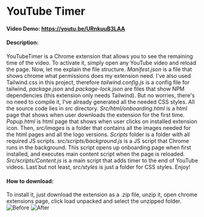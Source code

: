 
# YouTube Timer
#### Video Demo:  <https://youtu.be/URnkuuB3LAA>
#### Description:
YouTubeTimer is a Chrome extension that allows you to see the remaining time of the video. To activate it, simply open any YouTube video and reload the page. Now, let me explain the file structure. _Manifest.json_ is a file that shows chrome what permissions does my extension need. I've also used Tailwind.css in this project, therefore _tailwind.config.js_ is a config file for tailwind, _package.json_ and _package-lock.json_ are files that show NPM dependencies (this extension only needs Tailwind). But no worries, there's no need to compile it, I've already generated all the needed CSS styles. All the source code lies in _src_ directory. _Src/html/onboarding.html_ is a html page that shows when user downloads the extension for the first time. _Popup.html_ is html page that shows when user clicks on installed extension icon. Then, _src/images_ is a folder that contains all the images needed for the html pages and all the logo versions. _Scripts_ folder is a folder with all required JS scripts. _src/scripts/background.js_ is a JS script that Chrome runs in the background. This script opens up onboarding page when first installed, and executes main content script when the page is reloaded. _Src/scripts/Content.js_ is a main script that adds timer to the end of YouTube videos. Last but not least, _src/styles_ is just a folder for CSS styles. Enjoy!
#### How to download:
To install it, just download the extension as a .zip file, unzip it, open chrome extensions page, click load unpacked and select the unzipped folder.
![Before](https://user-images.githubusercontent.com/96592769/186196170-406b090f-e956-49d5-bc82-687ec7b70ea9.png)
![After](https://user-images.githubusercontent.com/96592769/186196211-606b0e0a-8ebb-4458-9c93-40d0bb5ff702.png)
